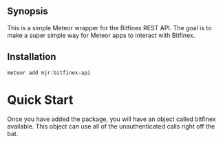 ## Synopsis

This is a simple Meteor wrapper for the Bitfinex REST API. The goal is to make a super simple way for Meteor apps to interact with Bitfinex.

## Installation
```
meteor add mjr:bitfinex-api

```

# Quick Start
Once you have added the package, you will have an object called bitfinex available. This object can use all of the unauthenticated calls right off the bat. 
